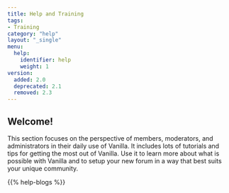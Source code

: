 ```yaml
---
title: Help and Training
tags:
- Training
category: "help"
layout: "_single"
menu:
  help:
    identifier: help
    weight: 1
version:
  added: 2.0
  deprecated: 2.1
  removed: 2.3
---
```


## Welcome!

This section focuses on the perspective of members, moderators, and administrators in their daily use of Vanilla. It includes lots of tutorials and tips for getting the most out of Vanilla. Use it to learn more about what is possible with Vanilla and to setup your new forum in a way that best suits your unique community.

{{% help-blogs %}}